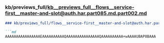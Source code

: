 ### kb/previews_full/kb__previews_full__flows__service-first__master-and-slot@auth.har.part085.md.part002.md

```md
### kb/previews_full/flows__service-first__master-and-slot@auth.har.part085.md (part 002)

```md
AAAAAAAAAAAAAAAAEAAAAAAAAAAQAAAAAAAAAAAAAAAQAAAAAAAAAA+wAAAAUBAP8BAAA
```

```

```
